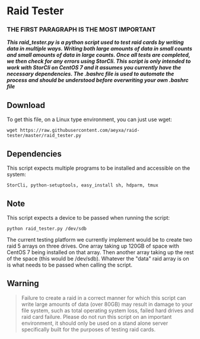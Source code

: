# Raid Tester

### THE FIRST PARAGRAPH IS THE MOST IMPORTANT


*__This raid_tester.py is a python script used to test raid cards by writing data in multiple ways. Writing both large amounts of data in small counts and small amounts of data in large counts. Once all tests are completed, we then check for any errors using StorCli. This script is only intended to work with StorCli on CentOS 7 and it assumes you currently have the necessary dependencies. The .bashrc file is used to automate the process and should be understood before overwriting your own .bashrc file__*

## Download
To get this file, on a Linux type environment, you can just use wget:
```
wget https://raw.githubusercontent.com/aeyxa/raid-tester/master/raid_tester.py
```


## Dependencies
This script expects multiple programs to be installed and accessible on the system:

```
StorCli, python-setuptools, easy_install sh, hdparm, tmux
```
  

## Note
This script expects a device to be passed when running the script:

```
python raid_tester.py /dev/sdb
```
  
The current testing platform we currently implement would be to create two raid 5 arrays on three drives. One array taking up 120GB of space with CentOS 7 being installed on that array. Then another array taking up the rest of the space (this would be /dev/sdb). Whatever the "data" raid array is on is what needs to be passed when calling the script.


## Warning
>Failure to create a raid in a correct manner for which this script can write large amounts of data (over 80GB) may result in damage to your file system, such as total operating system loss, failed hard drives and raid card failure. Please do not run this script on an important environment, it should only be used on a stand alone server specifically built for the purposes of testing raid cards.
